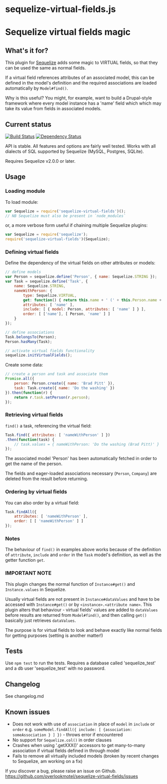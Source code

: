 # sequelize-virtual-fields.js

# Sequelize virtual fields magic

## What's it for?

This plugin for [Sequelize](http://sequelizejs.com/) adds some magic to VIRTUAL fields, so that they can be used the same as normal fields.

If a virtual field references attributes of an associated model, this can be defined in the model's definition and the required associations are loaded automatically by `Model#find()`.

Why is this useful? You might, for example, want to build a Drupal-style framework where every model instance has a 'name' field which which may take its value from fields in associated models.

## Current status

[![Build Status](https://secure.travis-ci.org/overlookmotel/sequelize-virtual-fields.png?branch=master)](http://travis-ci.org/overlookmotel/sequelize-virtual-fields)
[![Dependency Status](https://david-dm.org/overlookmotel/sequelize-virtual-fields.png)](https://david-dm.org/overlookmotel/sequelize-virtual-fields)

API is stable. All features and options are fairly well tested. Works with all dialects of SQL supported by Sequelize (MySQL, Postgres, SQLite).

Requires Sequelize v2.0.0 or later.

## Usage

### Loading module

To load module:

```js
var Sequelize = require('sequelize-virtual-fields')();
// NB Sequelize must also be present in `node_modules`
```

or, a more verbose form useful if chaining multiple Sequelize plugins:

```js
var Sequelize = require('sequelize');
require('sequelize-virtual-fields')(Sequelize);
```

### Defining virtual fields

Define the dependency of the virtual fields on other attributes or models:

```js
// define models
var Person = sequelize.define('Person', { name: Sequelize.STRING });
var Task = sequelize.define('Task', {
	name: Sequelize.STRING,
	nameWithPerson: {
		type: Sequelize.VIRTUAL,
		get: function() { return this.name + ' (' + this.Person.name + ')' }
		attributes: [ 'name' ],
		include: [ { model: Person, attributes: [ 'name' ] } ],
		order: [ ['name'], [ Person, 'name' ] ]
	}
});

// define associations
Task.belongsTo(Person);
Person.hasMany(Task);

// activate virtual fields functionality
sequelize.initVirtualFields();
```

Create some data:

```js
// create a person and task and associate them
Promise.all({
	person: Person.create({ name: 'Brad Pitt' }),
	task: Task.create({ name: 'Do the washing' })
}).then(function(r) {
	return r.task.setPerson(r.person);
});
```

### Retrieving virtual fields

`find()` a task, referencing the virtual field:

```js
Task.find({ attributes: [ 'nameWithPerson' ] })
.then(function(task) {
	// task.values = { nameWithPerson: 'Do the washing (Brad Pitt)' }
});
```

The associated model 'Person' has been automatically fetched in order to get the name of the person.

The fields and eager-loaded associations necessary (`Person`, `Company`) are deleted from the result before returning.

### Ordering by virtual fields

You can also order by a virtual field:

```js
Task.findAll({
	attributes: [ 'nameWithPerson' ],
	order: [ [ 'nameWithPerson' ] ]
});
```

### Notes

The behaviour of `find()` in examples above works because of the definition of `attribute`, `include` and `order` in the `Task` model's definition, as well as the getter function `get`.

### IMPORTANT NOTE

This plugin changes the normal function of `Instance#get()` and `Instance.values` in Sequelize.

Usually virtual fields are not present in `Instance#dataValues` and have to be accessed with `Instance#get()` or by `<instance>.<attribute name>`. This plugin alters that behaviour - virtual fields' values are added to `dataValues` before results are returned from `Model#find()`, and then calling `get()` basically just retrieves `dataValues`.

The purpose is for virtual fields to look and behave exactly like normal fields for getting purposes (setting is another matter!)

## Tests

Use `npm test` to run the tests.
Requires a database called 'sequelize_test' and a db user 'sequelize_test' with no password.

## Changelog

See changelog.md

## Known issues

* Does not work with use of `association` in place of `model` in `include` or `order` e.g. `someModel.findAll({ include: [ {association: someAssociation } ] })` - throws error if encountered
* No support for `Sequelize.col()` in order clauses
* Crashes when using '.getXXX()' accessors to get many-to-many association if virtual fields defined in through model
* Fails to remove all virtually included models (broken by recent changes to Sequelize, am working on a fix)

If you discover a bug, please raise an issue on Github. https://github.com/overlookmotel/sequelize-virtual-fields/issues

